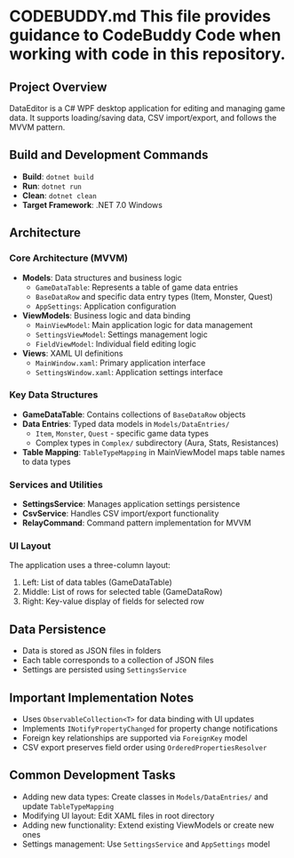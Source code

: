 # CODEBUDDY.md This file provides guidance to CodeBuddy Code when working with code in this repository.

## Project Overview

DataEditor is a C# WPF desktop application for editing and managing game data. It supports loading/saving data, CSV import/export, and follows the MVVM pattern.

## Build and Development Commands

- **Build**: `dotnet build`
- **Run**: `dotnet run`
- **Clean**: `dotnet clean`
- **Target Framework**: .NET 7.0 Windows

## Architecture

### Core Architecture (MVVM)

- **Models**: Data structures and business logic
  - `GameDataTable`: Represents a table of game data entries
  - `BaseDataRow` and specific data entry types (Item, Monster, Quest)
  - `AppSettings`: Application configuration
- **ViewModels**: Business logic and data binding
  - `MainViewModel`: Main application logic for data management
  - `SettingsViewModel`: Settings management logic
  - `FieldViewModel`: Individual field editing logic
- **Views**: XAML UI definitions
  - `MainWindow.xaml`: Primary application interface
  - `SettingsWindow.xaml`: Application settings interface

### Key Data Structures

- **GameDataTable**: Contains collections of `BaseDataRow` objects
- **Data Entries**: Typed data models in `Models/DataEntries/`
  - `Item`, `Monster`, `Quest` - specific game data types
  - Complex types in `Complex/` subdirectory (Aura, Stats, Resistances)
- **Table Mapping**: `TableTypeMapping` in MainViewModel maps table names to data types

### Services and Utilities

- **SettingsService**: Manages application settings persistence
- **CsvService**: Handles CSV import/export functionality
- **RelayCommand**: Command pattern implementation for MVVM

### UI Layout

The application uses a three-column layout:
1. Left: List of data tables (GameDataTable)
2. Middle: List of rows for selected table (GameDataRow)
3. Right: Key-value display of fields for selected row

## Data Persistence

- Data is stored as JSON files in folders
- Each table corresponds to a collection of JSON files
- Settings are persisted using `SettingsService`

## Important Implementation Notes

- Uses `ObservableCollection<T>` for data binding with UI updates
- Implements `INotifyPropertyChanged` for property change notifications
- Foreign key relationships are supported via `ForeignKey` model
- CSV export preserves field order using `OrderedPropertiesResolver`

## Common Development Tasks

- Adding new data types: Create classes in `Models/DataEntries/` and update `TableTypeMapping`
- Modifying UI layout: Edit XAML files in root directory
- Adding new functionality: Extend existing ViewModels or create new ones
- Settings management: Use `SettingsService` and `AppSettings` model